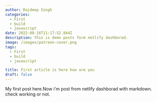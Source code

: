 ```yaml
---
author: Rajdeep Singh
categories: 
  - First
  - build
  - javascript
date: 2022-08-16T11:17:52.844Z
description: This is demo posts form netlify dashborad.
image: /images/patreon-cover.png
tags: 
  - First
  - build
  - javascript

title: First article is here how are you 
draft: false
---
```

My first post here.Now i'm post from netlify dashborad with markdown. check working or not.

